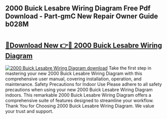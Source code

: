## 2000 Buick Lesabre Wiring Diagram Free Pdf Download - Part-gmC New Repair Owner Guide b028M

# <h2><a href="http://dfifcv.blite.top/?on=2000+Buick+Lesabre+Wiring+Diagram">🔗Download New 👉🔴 2000 Buick Lesabre Wiring Diagram</a></h2>

[![2000 Buick Lesabre Wiring Diagram download](https://i.imgur.com/lujVjoI.png)](http://dfifcv.blite.top/?on=2000+Buick+Lesabre+Wiring+Diagram)
Take the first step in mastering your new 2000 Buick Lesabre Wiring Diagram with this comprehensive user manual, covering installation, operation, and maintenance. Safety Precautions for Indoor Use Please adhere to all safety precautions when using your new 2000 Buick Lesabre Wiring Diagram indoors. This remarkable 2000 Buick Lesabre Wiring Diagram offers a comprehensive suite of features designed to streamline your workflow. Thank You for Choosing 2000 Buick Lesabre Wiring Diagram. We value your trust and support.
